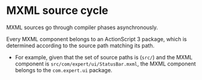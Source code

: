 # MXML source cycle

MXML sources go through compiler phases asynchronously.

Every MXML component belongs to an ActionScript 3 package, which is determined according to the source path matching its path.

* For example, given that the set of source paths is (`src/`) and the MXML component is `src/com/expert/ui/StatusBar.mxml`, the MXML component belongs to the `com.expert.ui` package.